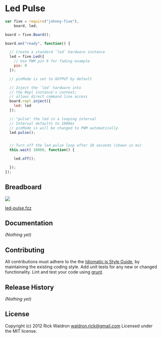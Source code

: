 # Led Pulse

```javascript
var five = require("johnny-five"),
    board, led;

board = five.Board();

board.on("ready", function() {

  // Create a standard `led` hardware instance
  led = five.Led({
    // Use PWM pin 9 for fading example
    pin: 9
  });

  // pinMode is set to OUTPUT by default

  // Inject the `led` hardware into
  // the Repl instance's context;
  // allows direct command line access
  board.repl.inject({
    led: led
  });

  // "pulse" the led in a looping interval
  // Interval defaults to 1000ms
  // pinMode is will be changed to PWM automatically
  led.pulse();


  // Turn off the led pulse loop after 10 seconds (shown in ms)
  this.wait( 10000, function() {

    led.off();

  });
});

```

## Breadboard

<img src="https://raw.github.com/rwldrn/johnny-five/master/docs/breadboard/led-pulse.png">

[led-pulse.fzz](https://github.com/rwldrn/johnny-five/blob/master/docs/breadboard/led-pulse.fzz)


## Documentation

_(Nothing yet)_









## Contributing
All contributions must adhere to the the [Idiomatic.js Style Guide](https://github.com/rwldrn/idiomatic.js),
by maintaining the existing coding style. Add unit tests for any new or changed functionality. Lint and test your code using [grunt](https://github.com/cowboy/grunt).

## Release History
_(Nothing yet)_

## License
Copyright (c) 2012 Rick Waldron <waldron.rick@gmail.com>
Licensed under the MIT license.
